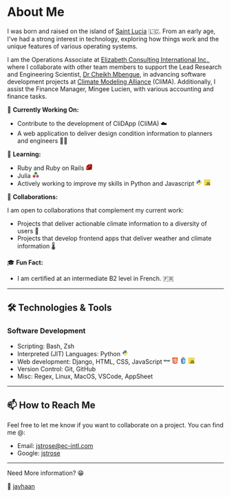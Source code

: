 # About Me

I was born and raised on the island of [Saint Lucia](https://en.wikipedia.org/wiki/Saint_Lucia) 🇱🇨. From an early age, I've had a strong interest in technology, exploring how things work and the unique features of various operating systems.

I am the Operations Associate at [Elizabeth Consulting International Inc.](https://www.ec-intl.com), where I collaborate with other team members to support the Lead Research and Engineering Scientist, [Dr Cheikh Mbengue](https://github.com/cmbengue-ec-intl), in advancing software development projects at [Climate Modeling Alliance](https://clima.caltech.edu/) (CliMA). Additionally, I assist the Finance Manager, Mingee Lucien, with various accounting and finance tasks.

🔭 **Currently Working On:**

- Contribute to the development of CliDApp (CliMA) ☁️
- A web application to deliver design condition information to planners and engineers 👨‍💻

🌱 **Learning:**

- Ruby and Ruby on Rails <img src="https://github.com/devicons/devicon/blob/master/icons/ruby/ruby-original.svg" alt="Ruby" height="15">
- Julia <img src="https://github.com/devicons/devicon/blob/master/icons/julia/julia-original.svg" alt="Julia" height="15">
- Actively working to improve my skills in Python and Javascript <img src="https://github.com/devicons/devicon/blob/master/icons/python/python-original.svg" alt="Python" height="15"> <img src="https://github.com/devicons/devicon/blob/master/icons/javascript/javascript-original.svg" alt="Javascript" height="15">

👯 **Collaborations:**

I am open to collaborations that complement my current work:

- Projects that deliver actionable climate information to a diversity of users 💨
- Projects that develop frontend apps that deliver weather and climate information 🌡️

🎓 **Fun Fact:**

- I am certified at an intermediate B2 level in French. 🇫🇷

---

## 🛠️ Technologies & Tools

### Software Development

- Scripting: Bash, Zsh
- Interpreted (JIT) Languages: Python <img src="https://github.com/devicons/devicon/blob/master/icons/python/python-original.svg" alt="Python" height="15">
- Web development: Django, HTML, CSS, JavaScript <img src="https://github.com/devicons/devicon/blob/master/icons/django/django-plain-wordmark.svg" alt="Django" height="15"> <img src="https://github.com/devicons/devicon/blob/master/icons/html5/html5-original.svg" alt="HTML" height="15"> <img src="https://github.com/devicons/devicon/blob/master/icons/css3/css3-original-wordmark.svg" alt="CSS" height="15"> <img src="https://github.com/devicons/devicon/blob/master/icons/javascript/javascript-original.svg" alt="Javascript" height="15">
- Version Control: Git, GitHub
- Misc: Regex, Linux, MacOS, VSCode, AppSheet

---

## 📫 How to Reach Me

Feel free to let me know if you want to collaborate on a project. You can find me @:

- Email: [jstrose@ec-intl.com](mailto:jstrose@ec-intl.com)
- Google: [jstrose](https://g.dev/jstrose)

---

Need More information? 😁
<!--
🔗 [Visit My Website](https://cmbengue-ec-intl.github.io)

---
-->
👾 [javhaan](https://github.com/javhaan)
